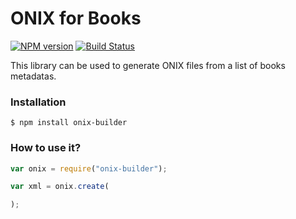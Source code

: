 # ONIX for Books

[![NPM version](https://badge.fury.io/js/onix-builder.svg)](http://badge.fury.io/js/onix-builder)
[![Build Status](https://travis-ci.org/GitbookIO/onix-builder.png?branch=master)](https://travis-ci.org/GitbookIO/onix-builder)

This library can be used to generate ONIX files from a list of books metadatas.

### Installation

```
$ npm install onix-builder
```

### How to use it?

```js
var onix = require("onix-builder");

var xml = onix.create(

);
```


